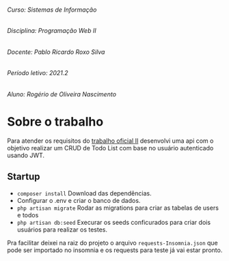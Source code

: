 ###### Curso: Sistemas de Informação
###### Disciplina: Programação Web II
###### Docente: Pablo Ricardo Roxo Silva
###### Período letivo: 2021.2
###### Aluno: Rogério de Oliveira Nascimento

# Sobre o trabalho
Para atender os requisitos do [trabalho oficial II](https://roxo.dev.br/programacao-para-web-ii/) desenvolvi
uma api com o objetivo realizar um CRUD de Todo List com base no usuário autenticado usando JWT.

## Startup
- `composer install` Download das dependências.
- Configurar o .env e criar o banco de dados.
- `php artisan migrate` Rodar as migrations para criar as tabelas de users e todos
- `php artisan db:seed` Execurar os seeds conficurados para criar dois usuários para realizar os testes.

Pra facilitar deixei na raiz do projeto o arquivo `requests-Insomnia.json` que pode ser importado no insomnia e os requests para teste já vai estar pronto. 
